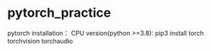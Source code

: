 # pytorch_practice
pytorch installation：
  CPU version(python >=3.8):   pip3 install torch torchvision torchaudio  
